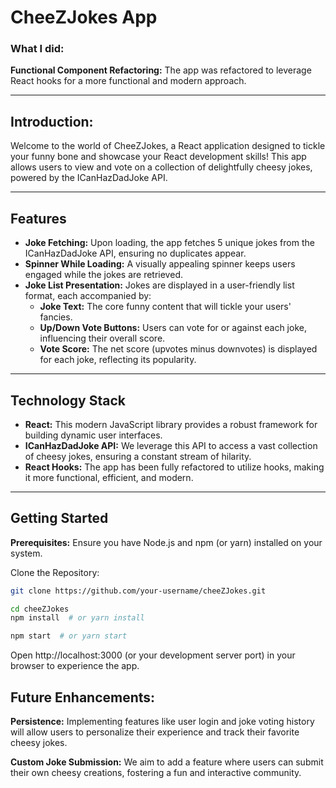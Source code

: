 # CheeZJokes App

### What I did:

**Functional Component Refactoring:** The app was refactored to leverage React hooks for a more functional and modern approach.

---

## Introduction:

Welcome to the world of CheeZJokes, a React application designed to tickle your funny bone and showcase your React development skills! This app allows users to view and vote on a collection of delightfully cheesy jokes, powered by the ICanHazDadJoke API.

---

## Features

- **Joke Fetching:** Upon loading, the app fetches 5 unique jokes from the ICanHazDadJoke API, ensuring no duplicates appear.
- **Spinner While Loading:** A visually appealing spinner keeps users engaged while the jokes are retrieved.
- **Joke List Presentation:** Jokes are displayed in a user-friendly list format, each accompanied by:
  - **Joke Text:** The core funny content that will tickle your users' fancies.
  - **Up/Down Vote Buttons:** Users can vote for or against each joke, influencing their overall score.
  - **Vote Score:** The net score (upvotes minus downvotes) is displayed for each joke, reflecting its popularity.

---

## Technology Stack

- **React:** This modern JavaScript library provides a robust framework for building dynamic user interfaces.
- **ICanHazDadJoke API:** We leverage this API to access a vast collection of cheesy jokes, ensuring a constant stream of hilarity.
- **React Hooks:** The app has been fully refactored to utilize hooks, making it more functional, efficient, and modern.

---

## Getting Started

**Prerequisites:** Ensure you have Node.js and npm (or yarn) installed on your system.

Clone the Repository:

```bash
git clone https://github.com/your-username/cheeZJokes.git

cd cheeZJokes
npm install  # or yarn install

npm start  # or yarn start
```

Open http://localhost:3000 (or your development server port) in your browser to experience the app.

## Future Enhancements:

**Persistence:** Implementing features like user login and joke voting history will allow users to personalize their experience and track their favorite cheesy jokes.

**Custom Joke Submission:** We aim to add a feature where users can submit their own cheesy creations, fostering a fun and interactive community.
